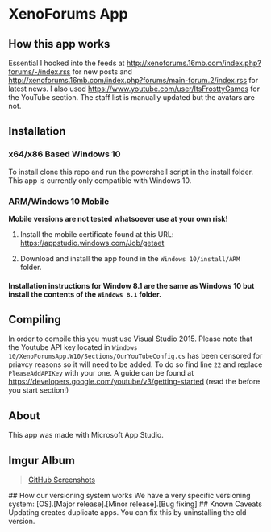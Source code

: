 # XenoForums App
## How this app works
Essential I hooked into the feeds at http://xenoforums.16mb.com/index.php?forums/-/index.rss for new posts and http://xenoforums.16mb.com/index.php?forums/main-forum.2/index.rss for latest news. I also used https://www.youtube.com/user/ItsFrosttyGames for the YouTube section. The staff list is manually updated but the avatars are not.
## Installation
### x64/x86 Based Windows 10
To install clone this repo and run the powershell script in the install folder. This app is currently only compatible with Windows 10.
### ARM/Windows 10 Mobile
<b>Mobile versions are not tested whatsoever use at your own risk!</b>

1. Install the mobile certificate found at this URL: https://appstudio.windows.com/Job/getaet

2. Download and install the app found in the ```Windows 10/install/ARM``` folder.
#### Installation instructions for Window 8.1 are the same as Windows 10 but install the contents of the ```Windows 8.1``` folder.


## Compiling
In order to compile this you must use Visual Studio 2015. Please note that the Youtube API key located in ```Windows 10/XenoForumsApp.W10/Sections/OurYouTubeConfig.cs``` has been censored for priavcy reasons so it will need to be added. To do so find line ```22``` and replace ```PleaseAddAPIKey``` with your one. A guide can be found at https://developers.google.com/youtube/v3/getting-started (read the before you start section!)
## About
This app was made with Microsoft App Studio.
## Imgur Album
<blockquote class="imgur-embed-pub" lang="en" data-id="a/HQHLw"><a href="//imgur.com/a/HQHLw">GitHub
Screenshots</a></blockquote><script async src="//s.imgur.com/min/embed.js" charset="utf-8"></script>
## How our versioning system works
We have a very specific versioning system:
[OS].[Major release].[Minor release].[Bug fixing]
## Known Caveats
Updating creates duplicate apps. You can fix this by uninstalling the old version.
